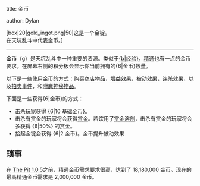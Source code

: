 title: 金币

author: Dylan

[box|20|gold_ingot.png|50|这是一个金锭。<br>在天坑乱斗中代表金币。]

---

**金币**（g）是天坑乱斗中一种重要的资源。类似于[{b|经验}](XP)，[精通](Prestige)也有一点的金币要求。在屏幕右侧的积分板会显示你当前拥有的{6|金币}数量。

以下是一些使用金币的方式：购买[商店物品](Item_Shop)，[增益效果](Perks)，[被动效果](Passives)，[连杀效果](Killstreaks)，以及[拍卖事件](Auction)，和[附魔神秘物品](Mystic_Well)。

下面是一些获得{6|金币}的方式：

* 击杀玩家获得 {6|10 基础金币}。
* 击杀有赏金的玩家将会获得[赏金](Bounty)。若饮用了[赏金溶剂](Item_Shop#Bounty_Solvent)，击杀有赏金的玩家将会多获得 {6|50%} 的赏金。
* 拾起金锭会获得 {6|2 金币}。金币提升被动效果


<!--For the Gold Requirement table, Prestige = 精通; Gold Requirement = 精通金币需求-->


## 琐事

在 [The Pit 1.0.5](The_Pit_1.0.5)之前，精通金币需求要求很高，达到了 18,180,000 金币。现在的最高精通金币需求是 2,000,000 金币。
